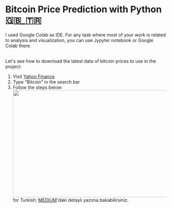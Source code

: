 # Bitcoin Price Prediction with Python 🇬🇧_🇹🇷
I used Google Colab as IDE. For any task where most of your work is related to analysis and visualization, you can use Jypyter notebook or Google Colab there.<br><br>

Let's see how to download the latest data of bitcoin prices to use in the project:

1. Visit <a href="https://finance.yahoo.com/">Yahoo Finance</a> <br>
2. Type “Bitcoin” in the search bar <br>
3. Follow the steps below: <br>
<img align="left" width="666" height="335" src="https://user-images.githubusercontent.com/63544299/109432224-509b6900-7a1b-11eb-8075-43f36d6f9e49.png"><br><br><br><br>
for Turkish:
<a href="https://finance.yahoo.com/">MEDIUM</a>'daki detaylı yazıma bakabilirsiniz.
